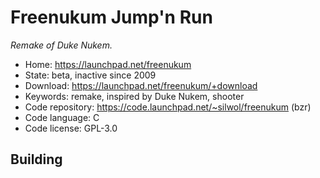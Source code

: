 # Freenukum Jump'n Run

_Remake of Duke Nukem._

- Home: https://launchpad.net/freenukum
- State: beta, inactive since 2009
- Download: https://launchpad.net/freenukum/+download
- Keywords: remake, inspired by Duke Nukem, shooter
- Code repository: https://code.launchpad.net/~silwol/freenukum (bzr)
- Code language: C
- Code license: GPL-3.0

## Building
